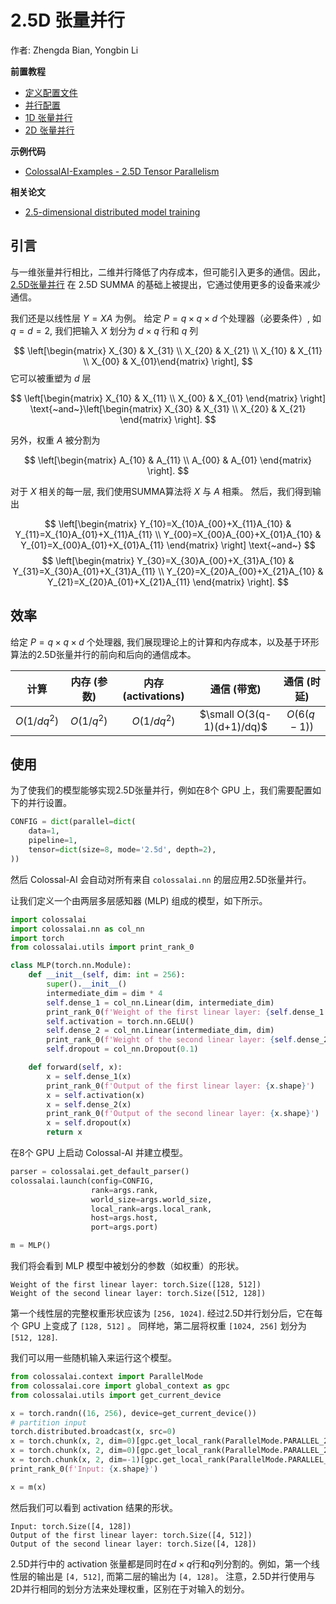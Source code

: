 # 2.5D 张量并行

作者: Zhengda Bian, Yongbin Li

**前置教程**
- [定义配置文件](../basics/define_your_config.md)
- [并行配置](../basics/configure_parallelization.md)
- [1D 张量并行](./1D_tensor_parallel.md)
- [2D 张量并行](./2D_tensor_parallel.md)

**示例代码**
- [ColossalAI-Examples - 2.5D Tensor Parallelism](https://github.com/hpcaitech/ColossalAI-Examples/tree/main/features/tensor_parallel/tensor_parallel_2p5d.py)

**相关论文**
- [2.5-dimensional distributed model training](https://arxiv.org/pdf/2105.14500.pdf)

## 引言

与一维张量并行相比，二维并行降低了内存成本，但可能引入更多的通信。因此，[2.5D张量并行](https://arxiv.org/pdf/2105.14500.pdf) 在 2.5D SUMMA 的基础上被提出，它通过使用更多的设备来减少通信。

我们还是以线性层 $Y = XA$ 为例。
给定 $P=q \times q \times d$ 个处理器（必要条件）, 如 $q=d=2$, 我们把输入 $X$ 划分为 $d\times q$ 行和 $q$ 列

$$
\left[\begin{matrix} X_{30} & X_{31} \\ X_{20} & X_{21} \\ X_{10} & X_{11} \\ X_{00} & X_{01}\end{matrix} \right],
$$
它可以被重塑为 $d$ 层

$$
\left[\begin{matrix} X_{10} & X_{11} \\ X_{00} & X_{01} \end{matrix} \right] \text{~and~}\left[\begin{matrix} X_{30} & X_{31} \\ X_{20} & X_{21} \end{matrix} \right].
$$

另外，权重 $A$ 被分割为

$$
\left[\begin{matrix} A_{10} & A_{11} \\ A_{00} & A_{01} \end{matrix} \right].
$$

对于 $X$ 相关的每一层, 我们使用SUMMA算法将 $X$ 与 $A$ 相乘。
然后，我们得到输出

$$
\left[\begin{matrix} Y_{10}=X_{10}A_{00}+X_{11}A_{10} & Y_{11}=X_{10}A_{01}+X_{11}A_{11} \\ Y_{00}=X_{00}A_{00}+X_{01}A_{10} & Y_{01}=X_{00}A_{01}+X_{01}A_{11} \end{matrix} \right]
\text{~and~}
$$
$$
\left[\begin{matrix} Y_{30}=X_{30}A_{00}+X_{31}A_{10} & Y_{31}=X_{30}A_{01}+X_{31}A_{11} \\ Y_{20}=X_{20}A_{00}+X_{21}A_{10} & Y_{21}=X_{20}A_{01}+X_{21}A_{11} \end{matrix} \right].
$$

## 效率

给定 $P=q \times q \times d$ 个处理器, 我们展现理论上的计算和内存成本，以及基于环形算法的2.5D张量并行的前向和后向的通信成本。

| 计算 | 内存 (参数) | 内存 (activations) | 通信 (带宽) | 通信 (时延) |
| :-:         | :-:              | :-:                  | :-:                       | :-:                     |
| $O(1/dq^2)$ | $O(1/q^2)$       | $O(1/dq^2)$          | $\small O(3(q-1)(d+1)/dq)$       | $O(6(q-1))$             |

## 使用

为了使我们的模型能够实现2.5D张量并行，例如在8个 GPU 上，我们需要配置如下的并行设置。

```python
CONFIG = dict(parallel=dict(
    data=1,
    pipeline=1,
    tensor=dict(size=8, mode='2.5d', depth=2),
))

```

然后 Colossal-AI 会自动对所有来自 `colossalai.nn` 的层应用2.5D张量并行。

让我们定义一个由两层多层感知器 (MLP) 组成的模型，如下所示。

```python
import colossalai
import colossalai.nn as col_nn
import torch
from colossalai.utils import print_rank_0

class MLP(torch.nn.Module):
    def __init__(self, dim: int = 256):
        super().__init__()
        intermediate_dim = dim * 4
        self.dense_1 = col_nn.Linear(dim, intermediate_dim)
        print_rank_0(f'Weight of the first linear layer: {self.dense_1.weight.shape}')
        self.activation = torch.nn.GELU()
        self.dense_2 = col_nn.Linear(intermediate_dim, dim)
        print_rank_0(f'Weight of the second linear layer: {self.dense_2.weight.shape}')
        self.dropout = col_nn.Dropout(0.1)

    def forward(self, x):
        x = self.dense_1(x)
        print_rank_0(f'Output of the first linear layer: {x.shape}')
        x = self.activation(x)
        x = self.dense_2(x)
        print_rank_0(f'Output of the second linear layer: {x.shape}')
        x = self.dropout(x)
        return x
```
在8个 GPU 上启动 Colossal-AI 并建立模型。
```python
parser = colossalai.get_default_parser()
colossalai.launch(config=CONFIG,
                  rank=args.rank,
                  world_size=args.world_size,
                  local_rank=args.local_rank,
                  host=args.host,
                  port=args.port)

m = MLP()
```
我们将会看到 MLP 模型中被划分的参数（如权重）的形状。
```shell
Weight of the first linear layer: torch.Size([128, 512])
Weight of the second linear layer: torch.Size([512, 128])
```

第一个线性层的完整权重形状应该为 `[256, 1024]`. 经过2.5D并行划分后，它在每个 GPU 上变成了 `[128, 512]` 。
同样地，第二层将权重 `[1024, 256]` 划分为 `[512, 128]`.

我们可以用一些随机输入来运行这个模型。
```python
from colossalai.context import ParallelMode
from colossalai.core import global_context as gpc
from colossalai.utils import get_current_device

x = torch.randn((16, 256), device=get_current_device())
# partition input
torch.distributed.broadcast(x, src=0)
x = torch.chunk(x, 2, dim=0)[gpc.get_local_rank(ParallelMode.PARALLEL_2P5D_DEP)]
x = torch.chunk(x, 2, dim=0)[gpc.get_local_rank(ParallelMode.PARALLEL_2P5D_COL)]
x = torch.chunk(x, 2, dim=-1)[gpc.get_local_rank(ParallelMode.PARALLEL_2P5D_ROW)]
print_rank_0(f'Input: {x.shape}')

x = m(x)
```
然后我们可以看到 activation 结果的形状。
```shell
Input: torch.Size([4, 128])
Output of the first linear layer: torch.Size([4, 512])
Output of the second linear layer: torch.Size([4, 128])
```
2.5D并行中的 activation 张量都是同时在$d \times q$行和$q$列分割的。例如，第一个线性层的输出是 `[4, 512]`, 而第二层的输出为 `[4, 128]`。
注意，2.5D并行使用与2D并行相同的划分方法来处理权重，区别在于对输入的划分。